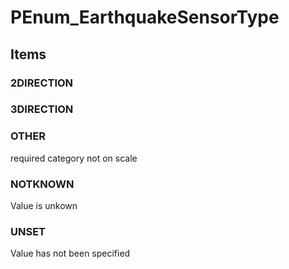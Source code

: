 # PEnum_EarthquakeSensorType
<!-- end of short definition -->

## Items

### 2DIRECTION


### 3DIRECTION


### OTHER
required category not on scale

### NOTKNOWN
Value is unkown

### UNSET
Value has not been specified
